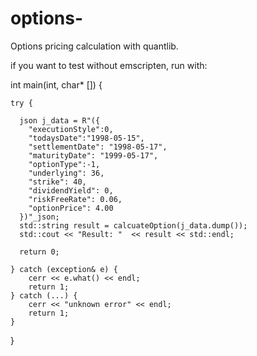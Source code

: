 # options-
Options pricing calculation with quantlib. 

if you want to test without emscripten, run with:


int main(int, char* []) {
 
    try {
  
      json j_data = R"({
        "executionStyle":0,
        "todaysDate":"1998-05-15",
        "settlementDate": "1998-05-17",
        "maturityDate": "1999-05-17",
        "optionType":-1,
        "underlying": 36,
        "strike": 40,
        "dividendYield": 0,
        "riskFreeRate": 0.06,
        "optionPrice": 4.00
      })"_json;
      std::string result = calcuateOption(j_data.dump());
      std::cout << "Result: "  << result << std::endl;
        
      return 0;
 
    } catch (exception& e) {
        cerr << e.what() << endl;
        return 1;
    } catch (...) {
        cerr << "unknown error" << endl;
        return 1;
    }
}


